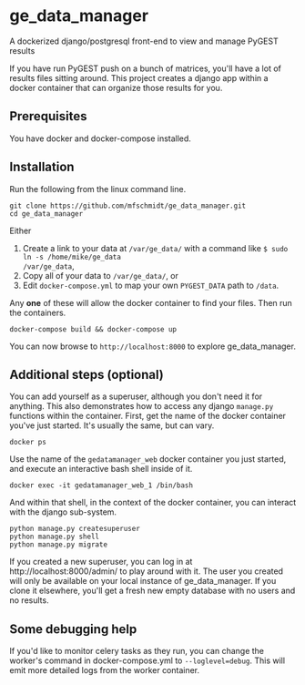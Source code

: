 # ge_data_manager

A dockerized django/postgresql front-end to view and manage PyGEST results

If you have run PyGEST push on a bunch of matrices, you'll have a lot of results files sitting around. This project creates a django app within a docker container that can organize those results for you.

## Prerequisites

You have docker and docker-compose installed.

## Installation

Run the following from the linux command line.

    git clone https://github.com/mfschmidt/ge_data_manager.git
    cd ge_data_manager
    
Either
1. Create a link to your data at <code>/var/ge_data/</code> with a command like <code>$ sudo ln -s /home/mike/ge_data /var/ge_data</code>,
2. Copy all of your data to <code>/var/ge_data/</code>, or
3. Edit <code>docker-compose.yml</code> to map your own <code>PYGEST_DATA</code> path to <code>/data</code>.

Any <b>one</b> of these will allow the docker container to find your files. Then run the containers.

    docker-compose build && docker-compose up
    
You can now browse to <code>http://localhost:8000</code> to explore ge_data_manager.

## Additional steps (optional)

You can add yourself as a superuser, although you don't need it for anything. This also demonstrates how to access any django <code>manage.py</code> functions within the container. First, get the name of the docker container you've just started. It's usually the same, but can vary.

    docker ps
    
Use the name of the <code>gedatamanager_web</code> docker container you just started, and execute an interactive bash shell inside of it.

    docker exec -it gedatamanager_web_1 /bin/bash

And within that shell, in the context of the docker container, you can interact with the django sub-system.

    python manage.py createsuperuser
    python manage.py shell
    python manage.py migrate

If you created a new superuser, you can log in at http://localhost:8000/admin/ to play around with it. The user you created will only be available on your local instance of ge_data_manager. If you clone it elsewhere, you'll get a fresh new empty database with no users and no results.

## Some debugging help

If you'd like to monitor celery tasks as they run, you can change the worker's command in docker-compose.yml to `--loglevel=debug`. This will emit more detailed logs from the worker container.

